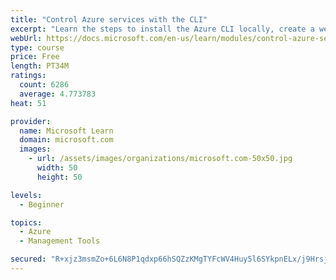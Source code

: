 ```yaml
---
title: "Control Azure services with the CLI"
excerpt: "Learn the steps to install the Azure CLI locally, create a website, and manage Azure resources using the CLI."
webUrl: https://docs.microsoft.com/en-us/learn/modules/control-azure-services-with-cli/
type: course
price: Free
length: PT34M
ratings:
  count: 6286
  average: 4.773783
heat: 51

provider:
  name: Microsoft Learn
  domain: microsoft.com
  images:
    - url: /assets/images/organizations/microsoft.com-50x50.jpg
      width: 50
      height: 50

levels:
  - Beginner

topics:
  - Azure
  - Management Tools

secured: "R+xjz3msmZo+6L6N8P1qdxp66hSQZzKMgTYFcWV4Huy5l6SYkpnELx/j9Hrsj1sAL/bUsN4bcbV1eRKtNggc2bgk4mVEoolMGDIMXGqTkPw6cN6ZMSihLz1h73J99G/tPGRhu76Cnoq2LiemRbn/t7fZlJ9OsJCH0h2YhiuQGdBPMC65V1yam8T1MNHoIGztqnygEa++gRbdGQYL+cDY9gUIsqUGvy6DbsueKQRqAQ3d5vFTslAYw8HLtGl67UKxjmESdrOB0d8HU3oJqRpMcPRJ5unIal7+6Cybi2fhwqdNlSt15BtjH76KXPqq/KmdmyK6KTwvWb6deimaZQKxSZ+xMXNzrQ+AiGiCDmU7Ezk6kHvpKluEboVLzYMApr0w2f95IIlY6lBh9B7mhSRtYxHO5jmf4zU822Ko44PYwkY=;AUR88U10W4Mq0aRW7/k0zg=="
---
```


